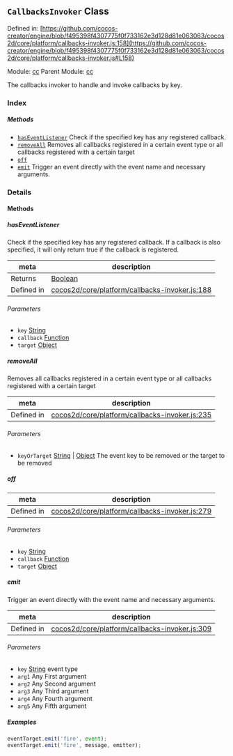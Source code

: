 ## `CallbacksInvoker` Class


Defined in: [https://github.com/cocos-creator/engine/blob/f495398f4307775f0f733162e3d128d81e063063/cocos2d/core/platform/callbacks-invoker.js:158](https://github.com/cocos-creator/engine/blob/f495398f4307775f0f733162e3d128d81e063063/cocos2d/core/platform/callbacks-invoker.js#L158)

Module: [cc](../modules/cc.md)
Parent Module: [cc](../modules/cc.md)


The callbacks invoker to handle and invoke callbacks by key.



### Index



##### Methods

  - [`hasEventListener`](#haseventlistener) Check if the specified key has any registered callback.
  - [`removeAll`](#removeall) Removes all callbacks registered in a certain event type or all callbacks registered with a certain target
  - [`off`](#off) 
  - [`emit`](#emit) Trigger an event directly with the event name and necessary arguments.



### Details




<!-- Method Block -->
#### Methods


##### hasEventListener

Check if the specified key has any registered callback. If a callback is also specified,
 it will only return true if the callback is registered.

| meta | description |
|------|-------------|
| Returns | <a href="https://developer.mozilla.org/en/JavaScript/Reference/Global_Objects/Boolean" class="crosslink external" target="_blank">Boolean</a> 
| Defined in | [cocos2d/core/platform/callbacks-invoker.js:188](https://github.com/cocos-creator/engine/blob/f495398f4307775f0f733162e3d128d81e063063/cocos2d/core/platform/callbacks-invoker.js#L188) |

###### Parameters
- `key` <a href="https://developer.mozilla.org/en/JavaScript/Reference/Global_Objects/String" class="crosslink external" target="_blank">String</a>  
- `callback` <a href="https://developer.mozilla.org/en/JavaScript/Reference/Global_Objects/Function" class="crosslink external" target="_blank">Function</a>  
- `target` <a href="https://developer.mozilla.org/en/JavaScript/Reference/Global_Objects/Object" class="crosslink external" target="_blank">Object</a>  


##### removeAll

Removes all callbacks registered in a certain event type or all callbacks registered with a certain target

| meta | description |
|------|-------------|
| Defined in | [cocos2d/core/platform/callbacks-invoker.js:235](https://github.com/cocos-creator/engine/blob/f495398f4307775f0f733162e3d128d81e063063/cocos2d/core/platform/callbacks-invoker.js#L235) |

###### Parameters
- `keyOrTarget` <a href="https://developer.mozilla.org/en/JavaScript/Reference/Global_Objects/String" class="crosslink external" target="_blank">String</a> &#124; <a href="https://developer.mozilla.org/en/JavaScript/Reference/Global_Objects/Object" class="crosslink external" target="_blank">Object</a> The event key to be removed or the target to be removed


##### off



| meta | description |
|------|-------------|
| Defined in | [cocos2d/core/platform/callbacks-invoker.js:279](https://github.com/cocos-creator/engine/blob/f495398f4307775f0f733162e3d128d81e063063/cocos2d/core/platform/callbacks-invoker.js#L279) |

###### Parameters
- `key` <a href="https://developer.mozilla.org/en/JavaScript/Reference/Global_Objects/String" class="crosslink external" target="_blank">String</a>  
- `callback` <a href="https://developer.mozilla.org/en/JavaScript/Reference/Global_Objects/Function" class="crosslink external" target="_blank">Function</a>  
- `target` <a href="https://developer.mozilla.org/en/JavaScript/Reference/Global_Objects/Object" class="crosslink external" target="_blank">Object</a>  


##### emit

Trigger an event directly with the event name and necessary arguments.

| meta | description |
|------|-------------|
| Defined in | [cocos2d/core/platform/callbacks-invoker.js:309](https://github.com/cocos-creator/engine/blob/f495398f4307775f0f733162e3d128d81e063063/cocos2d/core/platform/callbacks-invoker.js#L309) |

###### Parameters
- `key` <a href="https://developer.mozilla.org/en/JavaScript/Reference/Global_Objects/String" class="crosslink external" target="_blank">String</a> event type
- `arg1` Any First argument
- `arg2` Any Second argument
- `arg3` Any Third argument
- `arg4` Any Fourth argument
- `arg5` Any Fifth argument

##### Examples

```js
eventTarget.emit('fire', event);
eventTarget.emit('fire', message, emitter);
```


